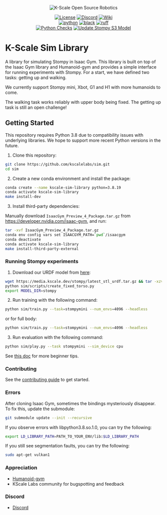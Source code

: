 <p align="center">
  <picture>
    <img alt="K-Scale Open Source Robotics" src="https://media.kscale.dev/kscale-open-source-header.png" style="max-width: 100%;">
  </picture>
</p>

<div align="center">

[![License](https://img.shields.io/badge/license-MIT-green)](https://github.com/kscalelabs/onshape/blob/main/LICENSE)
[![Discord](https://img.shields.io/discord/1224056091017478166)](https://discord.gg/k5mSvCkYQh)
[![Wiki](https://img.shields.io/badge/wiki-humanoids-black)](https://humanoids.wiki)
<br />
[![python](https://img.shields.io/badge/-Python_3.8-blue?logo=python&logoColor=white)](https://github.com/pre-commit/pre-commit)
[![black](https://img.shields.io/badge/Code%20Style-Black-black.svg?labelColor=gray)](https://black.readthedocs.io/en/stable/)
[![ruff](https://img.shields.io/badge/Linter-Ruff-red.svg?labelColor=gray)](https://github.com/charliermarsh/ruff)
<br />
[![Python Checks](https://github.com/kscalelabs/sim/actions/workflows/test.yml/badge.svg)](https://github.com/kscalelabs/sim/actions/workflows/test.yml)
[![Update Stompy S3 Model](https://github.com/kscalelabs/sim/actions/workflows/update_stompy_s3.yml/badge.svg)](https://github.com/kscalelabs/sim/actions/workflows/update_stompy_s3.yml)

</div>

# K-Scale Sim Library

A library for simulating Stompy in Isaac Gym. This library is built on top of
the Isaac Gym library and Humanoid-gym and provides a simple interface for
running experiments with Stompy. For a start, we have defined two tasks:
getting up and walking.

We currently support Stompy mini, Xbot, G1 and H1 with more humanoids to come.

The walking task works reliably with upper body being fixed.
The getting up task is still an open challenge!


## Getting Started

This repository requires Python 3.8 due to compatibility issues with underlying libraries. We hope to support more recent Python versions in the future.

1. Clone this repository:
```bash
git clone https://github.com/kscalelabs/sim.git
cd sim
```

2. Create a new conda environment and install the package:
```bash
conda create --name kscale-sim-library python=3.8.19
conda activate kscale-sim-library
make install-dev
```

3. Install third-party dependencies:

Manually download `IsaacGym_Preview_4_Package.tar.gz` from https://developer.nvidia.com/isaac-gym, and run:
```bash
tar -xvf IsaacGym_Preview_4_Package.tar.gz
conda env config vars set ISAACGYM_PATH=`pwd`/isaacgym
conda deactivate
conda activate kscale-sim-library
make install-third-party-external
```

### Running Stompy experiments
1. Download our URDF model from [here](https://store.kscale.dev/):
```bash
wget https://media.kscale.dev/stompy/latest_stl_urdf.tar.gz && tar -xzvf latest_stl_urdf.tar.gz
python sim/scripts/create_fixed_torso.py
export MODEL_DIR=stompy
```

2. Run training with the following command:
```bash
python sim/train.py --task=stompymini --num_envs=4096 --headless
```
or for full body:
```bash
python sim/train.py --task=stompymini --num_envs=4096 --headless
```

3. Run evaluation with the following command:
```bash
python sim/play.py --task stompymini --sim_device cpu

```
See [this doc](https://docs.google.com/document/d/1YZzBqIXO7oq7vIKu-BZr5ssNsi3nKtxpRPnfSnTXojA/edit?usp=sharing) for more beginner tips.

### Contributing
See the [contributing guide](CONTRIBUTING.md) to get started.

### Errors
After cloning Isaac Gym, sometimes the bindings mysteriously disappear.
To fix this, update the submodule:
```bash
git submodule update --init --recursive
```

If you observe errors with libpython3.8.so.1.0, you can try the following:
```bash
export LD_LIBRARY_PATH=PATH_TO_YOUR_ENV/lib:$LD_LIBRARY_PATH
```

If you still see segmentation faults, you can try the following:
```bash
sudo apt-get vulkan1
```

### Appreciation
- [Humanoid-gym](https://sites.google.com/view/humanoid-gym/)
- KScale Labs community for bugspotting and feedback

### Discord
- [Discord](https://discord.com/invite/rhCy6UdBRD)
